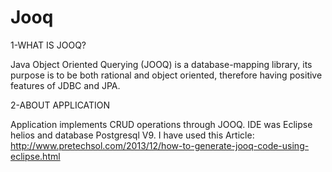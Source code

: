 Jooq
====

1-WHAT IS JOOQ?

Java Object Oriented Querying (JOOQ) is a database-mapping library, its purpose is to be both rational and object oriented, therefore having positive features of JDBC and JPA.

2-ABOUT APPLICATION

Application implements CRUD operations through JOOQ. IDE was Eclipse helios and database Postgresql V9. 
I have used this Article: http://www.pretechsol.com/2013/12/how-to-generate-jooq-code-using-eclipse.html
